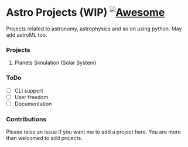 # Astro Projects (WIP) [![Awesome](https://cdn.rawgit.com/sindresorhus/awesome/d7305f38d29fed78fa85652e3a63e154dd8e8829/media/badge.svg)](https://github.com/sindresorhus/awesome)
Projects related to astronomy, astrophysics and so on using python. May add astroML too. 

### Projects
1. Planets Simulation (Solar System)

### ToDo
- [ ] CLI support
- [ ] User freedom 
- [ ] Documentation

### Contributions
Please raise an issue if you want me to add a project here. You are more than welcomed to add projects. 

